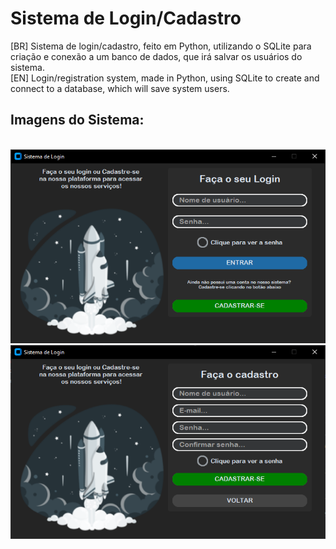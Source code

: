 # Sistema de Login/Cadastro
[BR] Sistema de login/cadastro, feito em Python, utilizando o SQLite para criação e conexão a um banco de dados, que irá salvar os usuários do sistema. <br>
[EN] Login/registration system, made in Python, using SQLite to create and connect to a database, which will save system users. <br>

## Imagens do Sistema:
<br>
<img src="Tela-Login.PNG">
<br>
<img src="Tela-Cadastro.PNG">
